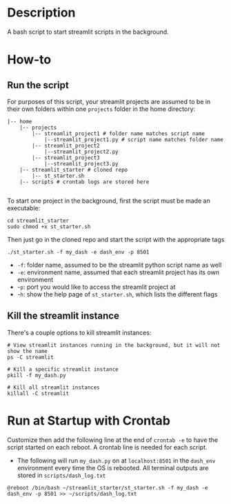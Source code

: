 # Description

A bash script to start streamlit scripts in the background.

# How-to

## Run the script

For purposes of this script, your streamlit projects are assumed to be in their own folders within one `projects` folder in the home directory:

```
|-- home
    |-- projects
        |-- streamlit_project1 # folder name matches script name
            |--streamlit_project1.py # script name matches folder name
        |-- streamlit_project2
            |--streamlit_project2.py
        |-- streamlit_project3
            |--streamlit_project3.py
    |-- streamlit_starter # cloned repo
        |-- st_starter.sh
    |-- scripts # crontab logs are stored here
        
```

To start one project in the background, first the script must be made an executable:

```
cd streamlit_starter
sudo chmod +x st_starter.sh
```

Then just go in the cloned repo and start the script with the appropriate tags

```
./st_starter.sh -f my_dash -e dash_env -p 8501
```
* `-f`: folder name, assumed to be the streamlit python script name as well
* `-e`: environment name, assumed that each streamlit project has its own environment
* -`p`: port you would like to access the streamlit project at
* -`h`: show the help page of `st_starter.sh`, which lists the different flags

## Kill the streamlit instance

There's a couple options to kill streamlit instances:

```
# View streamlit instances running in the background, but it will not show the name
ps -C streamlit

# Kill a specific streamlit instance
pkill -f my_dash.py

# Kill all streamlit instances
killall -C streamlit
```

# Run at Startup with Crontab

Customize then add the following line at the end of `crontab -e` to have the script started on each reboot. A crontab line is needed for each script.

* The following will run `my_dash.py` on at `localhost:8501` in the `dash_env` environment every time the OS is rebooted. All terminal outputs are stored in `scripts/dash_log.txt`

```
@reboot /bin/bash ~/streamlit_starter/st_starter.sh -f my_dash -e dash_env -p 8501 >> ~/scripts/dash_log.txt
```
